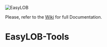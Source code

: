 ![EasyLOB](https://github.com/EasyLOB/EasyLOB/wiki/Media/EasyLOB.Blue.512.121.png)

Please, refer to the [Wiki](https://github.com/EasyLOB/EasyLOB-2/wiki) for full Documentation.

# EasyLOB-Tools
